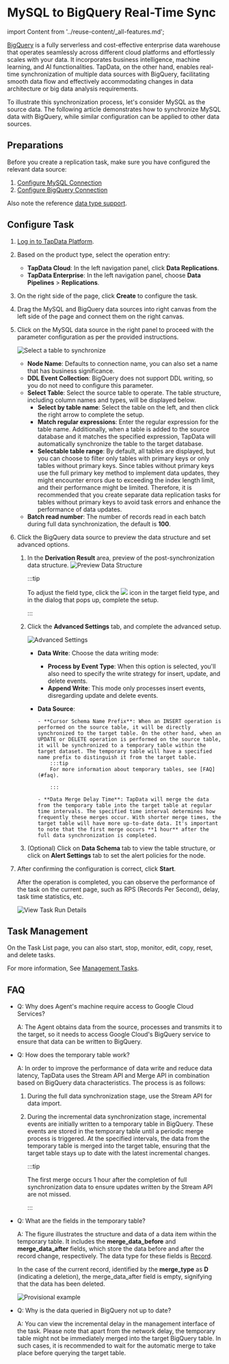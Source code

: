 # MySQL to BigQuery Real-Time Sync

import Content from '../reuse-content/_all-features.md';

<Content />

[BigQuery](https://cloud.google.com/bigquery/docs?hl=zh-cn) is a fully serverless and cost-effective enterprise data warehouse that operates seamlessly across different cloud platforms and effortlessly scales with your data. It incorporates business intelligence, machine learning, and AI functionalities. TapData, on the other hand, enables real-time synchronization of multiple data sources with BigQuery, facilitating smooth data flow and effectively accommodating changes in data architecture or big data analysis requirements.

To illustrate this synchronization process, let's consider MySQL as the source data. The following article demonstrates how to synchronize MySQL data with BigQuery, while similar configuration can be applied to other data sources.

## Preparations

Before you create a replication task, make sure you have configured the relevant data source:

1. [Configure MySQL Connection](../prerequisites/on-prem-databases/mysql.md)
2. [Configure BigQuery Connection](../prerequisites/warehouses-and-lake/big-query.md)

Also note the reference [data type support](../user-guide/no-supported-data-type.md).

## Configure Task

1. [Log in to TapData Platform](../user-guide/log-in.md).

2. Based on the product type, select the operation entry:

   * **TapData Cloud**: In the left navigation panel, click **Data Replications**.
   * **TapData Enterprise**: In the left navigation panel, choose **Data Pipelines** > **Replications**.

3. On the right side of the page, click **Create** to configure the task.

4. Drag the MySQL and BigQuery data sources into right canvas from the left side of the page and connect them on the right canvas.

5. Click on the MySQL data source in the right panel to proceed with the parameter configuration as per the provided instructions.

   ![Select a table to synchronize](../images/mysql_to_bigquery_source_en.png)

   - **Node Name**: Defaults to connection name, you can also set a name that has business significance.
   - **DDL Event Collection**: BigQuery does not support DDL writing, so you do not need to configure this parameter.
   - **Select Table**: Select the source table to operate. The table structure, including column names and types, will be displayed below.      
     * **Select by table name**: Select the table on the left, and then click the right arrow to complete the setup.
     * **Match regular expressions**: Enter the regular expression for the table name. Additionally, when a table is added to the source database and it matches the specified expression, TapData will automatically synchronize the table to the target database.
     * **Selectable table range**: By default, all tables are displayed, but you can choose to filter only tables with primary keys or only tables without primary keys. Since tables without primary keys use the full primary key method to implement data updates, they might encounter errors due to exceeding the index length limit, and their performance might be limited. Therefore, it is recommended that you create separate data replication tasks for tables without primary keys to avoid task errors and enhance the performance of data updates.
   - **Batch read number**: The number of records read in each batch during full data synchronization, the default is **100**.

6. Click the BigQuery data source to preview the data structure and set advanced options.

   1. In the **Derivation Result** area, preview of the post-synchronization data structure. ![Preview Data Structure](../images/mysql_to_bigquery_target_en.png)

      :::tip

      To adjust the field type, click the ![](../images/down_arrow.png) icon in the target field type, and in the dialog that pops up, complete the setup.

      :::

   2. Click the **Advanced Settings** tab, and complete the advanced setup.

      ![Advanced Settings](../images/mysql_to_bigquery_settings_en.png)

      - **Data Write**: Choose the data writing mode:

           - **Process by Event Type**: When this option is selected, you'll also need to specify the write strategy for insert, update, and delete events.
           - **Append Write**: This mode only processes insert events, disregarding update and delete events.

      - **Data Source**: 

            - **Cursor Schema Name Prefix**: When an INSERT operation is performed on the source table, it will be directly synchronized to the target table. On the other hand, when an UPDATE or DELETE operation is performed on the source table, it will be synchronized to a temporary table within the target dataset. The temporary table will have a specified name prefix to distinguish it from the target table.
                :::tip
                For more information about temporary tables, see [FAQ](#faq).

                :::

            - **Data Merge Delay Time**: TapData will merge the data from the temporary table into the target table at regular time intervals. The specified time interval determines how frequently these merges occur. With shorter merge times, the target table will have more up-to-date data. It's important to note that the first merge occurs **1 hour** after the full data synchronization is completed.

   3. (Optional) Click on **Data Schema** tab to view the table structure, or click on **Alert Settings** tab to set the alert policies for the node.

7. After confirming the configuration is correct, click **Start**.

   After the operation is completed, you can observe the performance of the task on the current page, such as RPS (Records Per Second), delay, task time statistics, etc.

   ![View Task Run Details](../images/mysql_to_bigquery_monitor_en.png)

## Task Management

On the Task List page, you can also start, stop, monitor, edit, copy, reset, and delete tasks.

For more information, See [Management Tasks](../user-guide/copy-data/manage-task.md).



## <span id="faq"> FAQ</span>

* Q: Why does Agent's machine require access to Google Cloud Services?

   A: The Agent obtains data from the source, processes and transmits it to the target, so it needs to access Google Cloud's BigQuery service to ensure that data can be written to BigQuery.

* Q: How does the temporary table work?

   A: In order to improve the performance of data write and reduce data latency, TapData uses the Stream API and Merge API in combination based on BigQuery data characteristics. The process is as follows:

   1. During the full data synchronization stage, use the Stream API for data import.

   2. During the incremental data synchronization stage, incremental events are initially written to a temporary table in BigQuery. These events are stored in the temporary table until a periodic merge process is triggered. At the specified intervals, the data from the temporary table is merged into the target table, ensuring that the target table stays up to date with the latest incremental changes.

      :::tip

      The first merge occurs 1 hour after the completion of full synchronization data to ensure updates written by the Stream API are not missed.

      :::

* Q: What are the fields in the temporary table?

   A: The figure illustrates the structure and data of a data item within the temporary table. It includes the **merge_data_before** and **merge_data_after** fields, which store the data before and after the record change, respectively. The data type for these fields is [Record](https://cloud.google.com/bigquery/docs/nested-repeated). 

   In the case of the current record, identified by the **merge_type** as **D** (indicating a deletion), the merge_data_after field is empty, signifying that the data has been deleted.

   ![Provisional example](../images/temp_table_demo.png)

* Q: Why is the data queried in BigQuery not up to date?

   A: You can view the incremental delay in the management interface of the task. Please note that apart from the network delay, the temporary table might not be immediately merged into the target BigQuery table. In such cases, it is recommended to wait for the automatic merge to take place before querying the target table.

